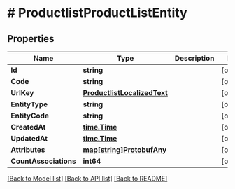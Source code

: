 # # ProductlistProductListEntity


## Properties 


Name | Type | Description | Notes
------------ | ------------- | ------------- | -------------
**Id**| **string** |   | [optional]
**Code**| **string** |   | [optional]
**UrlKey**| [**ProductlistLocalizedText**](ProductlistLocalizedText.md) |   | [optional]
**EntityType**| **string** |   | [optional]
**EntityCode**| **string** |   | [optional]
**CreatedAt**| [**time.Time**](time.Time.md) |   | [optional]
**UpdatedAt**| [**time.Time**](time.Time.md) |   | [optional]
**Attributes**| [**map[string]ProtobufAny**](ProtobufAny.md) |   | [optional]
**CountAssociations**| **int64** |   | [optional]


[[Back to Model list]](../../README.md#models) [[Back to API list]](../../README.md#endpoints) [[Back to README]](../../README.md)

